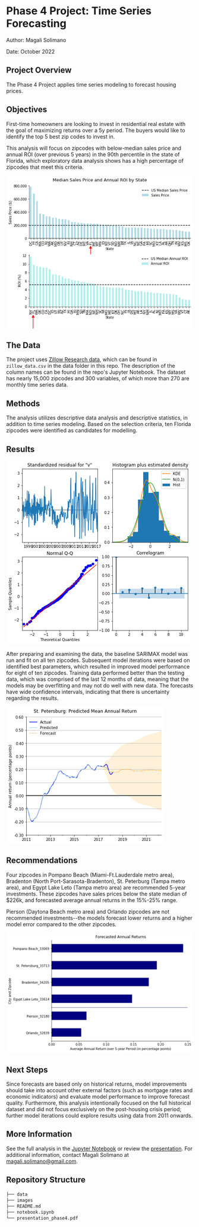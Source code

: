# Phase 4 Project: Time Series Forecasting

Author: Magali Solimano

Date: October 2022

## Project Overview

The Phase 4 Project applies time series modeling to forecast housing prices.

## Objectives

First-time homeowners are looking to invest in residential real estate with the goal of maximizing returns
over a 5y period. The buyers would like to identify the top 5 best zip codes to invest in. 

This analysis will focus on zipcodes with below-median sales price and annual ROI (over previous 5 years)
in the 90th percentile in the state of Florida, which exploratory data analysis shows has a high percentage
of zipcodes that meet this criteria.

![state_price_roi_rankings](./images/state_price_roi_barplots.png)

## The Data

The project uses [Zillow Research data](https://www.zillow.com/research/data/), which can be found in  `zillow_data.csv` in the data folder in this repo. The description of the column names can be found in the repo's Jupyter Notebook. The dataset has nearly 15,000 zipcodes and 300 variables, of which more than 270 are monthly time series data.

## Methods
The analysis utilizes descriptive data analysis and descriptive statistics, in addition to time series modeling. Based on the selection criteria, ten Florida zipcodes were identified as candidates for modelling.

## Results

![stpete_model_output](./images/stpete_model_output.png)

After preparing and examining the data, the baseline SARIMAX model was run and fit on all ten zipcodes. Subsequent model iterations were based on identified best parameters, which resulted in improved model performance for eight of ten zipcodes. Training data performed better than the testing data, which was comprised of the last 12 months of data, meaning that the models may be overfitting and may not do well with new data. The forecasts have wide confidence intervals, indicating that there is uncertainty regarding the results.

![stpete_forecast](./images/stpete_forecast.png)

## Recommendations
Four zipcodes in Pompano Beach (Miami-Ft.Lauderdale metro area), Bradenton (North Port-Sarasota-Bradenton), St. Peterburg (Tampa metro area), and Egypt Lake Leto (Tampa metro area) are recommended 5-year investments. These zipcodes have sales prices
below the state median of $226k, and forecasted average annual returns in the 15%-25% range.

Pierson (Daytona Beach metro area) and Orlando zipcodes are not recommended investments--the models forecast lower returns 
and a higher model error compared to the other zipcodes.

![forecasted_returns](./images/forecasted_annual_returns.png)

## Next Steps
Since forecasts are based only on historical returns, model improvements should take into account other external factors (such as mortgage rates and economic indicators) and evaluate model performance to improve forecast quality. Furthermore, this analysis intentionally focused on the full historical dataset and did not focus exclusively on the post-housing crisis period;
further model iterations could explore results using data from 2011 onwards. 

## More Information
See the full analysis in the [Jupyter Notebook](https://github.com/magalisolimano/time-series/blob/main/notebook.ipynb) or review the [presentation](https://github.com/magalisolimano/time-series/blob/main/presentation_phase4.pdf). For additional information, contact Magali Solimano at magali.solimano@gmail.com.


## Repository Structure
```
├── data
├── images
├── README.md
├── notebook.ipynb
└── presentation_phase4.pdf
```
